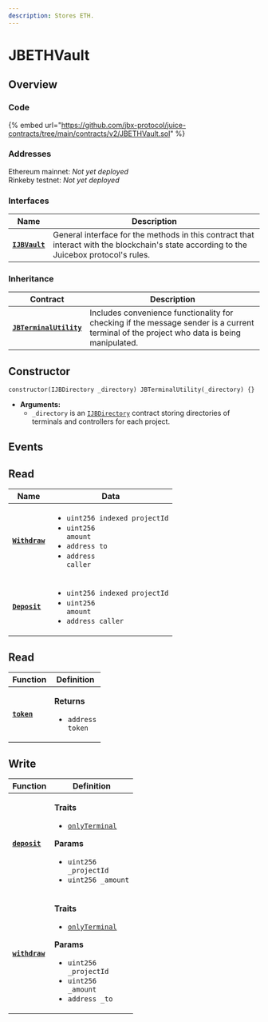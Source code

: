 ```yaml
---
description: Stores ETH.
---
```


# JBETHVault

## Overview

### Code

{% embed url="https://github.com/jbx-protocol/juice-contracts/tree/main/contracts/v2/JBETHVault.sol" %}

### **Addresses**

Ethereum mainnet: _Not yet deployed_\
Rinkeby testnet: _Not yet deployed_

### **Interfaces**

| Name                                                   | Description                                                                                                                              |
| ------------------------------------------------------ | ---------------------------------------------------------------------------------------------------------------------------------------- |
| [**`IJBVault`**](../../../interfaces/ijbtokenstore.md) | General interface for the methods in this contract that interact with the blockchain's state according to the Juicebox protocol's rules. |

### **Inheritance**

| Contract                                                        | Description                                                                                                                               |
| --------------------------------------------------------------- | ----------------------------------------------------------------------------------------------------------------------------------------- |
| [**`JBTerminalUtility`**](../../or-abstract/jbterminalutility/) | Includes convenience functionality for checking if the message sender is a current terminal of the project who data is being manipulated. |

## Constructor

```solidity
constructor(IJBDirectory _directory) JBTerminalUtility(_directory) {}
```

* **Arguments:**
  * `_directory` is an [`IJBDirectory`](../../../interfaces/ijbdirectory.md) contract storing directories of terminals and controllers for each project.

## Events

## Read

| Name                                 | Data                                                                                                                                                             |
| ------------------------------------ | ---------------------------------------------------------------------------------------------------------------------------------------------------------------- |
| [**`Withdraw`**](events/withdraw.md) | <ul><li><code>uint256 indexed projectId</code></li><li><code>uint256 amount</code></li><li><code>address to</code></li><li><code>address caller</code></li></ul> |
| [**`Deposit`**](events/deposit.md)   | <ul><li><code>uint256 indexed projectId</code></li><li><code>uint256 amount</code></li><li><code>address caller</code></li></ul>                                 |

## Read

| Function                     | Definition                                                                  |
| ---------------------------- | --------------------------------------------------------------------------- |
| [**`token`**](read/token.md) | <p><strong>Returns</strong></p><ul><li><code>address token</code></li></ul> |

## Write

| Function                            | Definition                                                                                                                                                                                                                                                                                                 |
| ----------------------------------- | ---------------------------------------------------------------------------------------------------------------------------------------------------------------------------------------------------------------------------------------------------------------------------------------------------------- |
| [**`deposit`**](write/deposit.md)   | <p><strong>Traits</strong></p><ul><li><a href="../../or-abstract/jbterminalutility/modifiers/onlyterminal.md"><code>onlyTerminal</code></a></li></ul><p><strong>Params</strong></p><ul><li><code>uint256 _projectId</code></li><li><code>uint256 _amount</code></li></ul>                                  |
| [**`withdraw`**](write/withdraw.md) | <p><strong>Traits</strong></p><ul><li><a href="../../or-abstract/jbterminalutility/modifiers/onlyterminal.md"><code>onlyTerminal</code></a></li></ul><p><strong>Params</strong></p><ul><li><code>uint256 _projectId</code></li><li><code>uint256 _amount</code></li><li><code>address _to</code></li></ul> |
